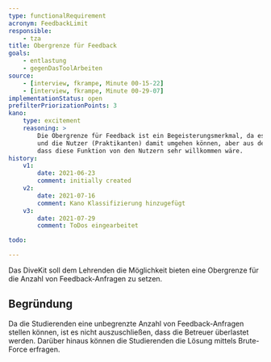 ```yaml
---
type: functionalRequirement
acronym: FeedbackLimit
responsible:
    - tza
title: Obergrenze für Feedback
goals:
    - entlastung
    - gegenDasToolArbeiten
source:
    - [interview, fkrampe, Minute 00-15-22]
    - [interview, fkrampe, Minute 00-29-07]
implementationStatus: open
prefilterPriorizationPoints: 3
kano:
    type: excitement
    reasoning: >
        Die Obergrenze für Feedback ist ein Begeisterungsmerkmal, da es derzeit nicht implementiert ist
        und die Nutzer (Praktikanten) damit umgehen können, aber aus dem Stakeholder-Interview war klar,
        dass diese Funktion von den Nutzern sehr willkommen wäre.
history:
    v1:
        date: 2021-06-23
        comment: initially created
    v2:
        date: 2021-07-16
        comment: Kano Klassifizierung hinzugefügt
    v3:
        date: 2021-07-29
        comment: ToDos eingearbeitet

todo:

---
```


Das DiveKit soll dem Lehrenden die Möglichkeit bieten eine Obergrenze für die Anzahl von Feedback-Anfragen zu setzen.

## Begründung

Da die Studierenden eine unbegrenzte Anzahl von Feedback-Anfragen stellen können, ist es nicht auszuschließen,
dass die Betreuer überlastet werden. Darüber hinaus können die Studierenden die Lösung
mittels Brute-Force erfragen.

